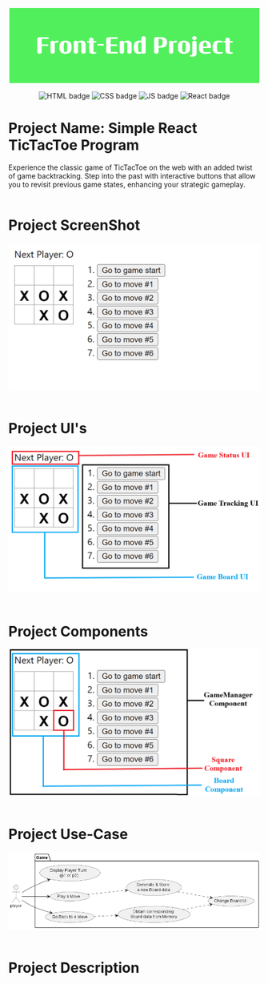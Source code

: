 <p align="center">
<img src="./ReadMe-Images/Front-End-Project-banner.png">
</p>

<p align="center">
  <img src="https://img.shields.io/badge/HTML-E34F26.svg" alt="HTML badge" style="height: 25px;">
  <img src="https://img.shields.io/badge/CSS-1572B6.svg" alt="CSS badge" style="height: 25px;"> 
  <img src="https://img.shields.io/badge/JS-F7DF1E.svg" alt="JS badge" style="height: 25px;">
  <img src="https://img.shields.io/badge/REACT-4DB33D.svg" alt="React badge" style="height: 25px;">
</p>


# Project Name: Simple React TicTacToe Program
Experience the classic game of TicTacToe on the web with an added twist of game backtracking. Step into the past with interactive buttons that allow you to revisit previous game states, enhancing your strategic gameplay.<br /><br />


# Project ScreenShot
<img src="./ReadMe-Images/tic-tac-toe-screenshot.png" style="width:600px; height:auto" alt="Project Screenshot">
<br /><br />


# Project UI's
<img src="./ReadMe-Images/tic-tac-toe-UI.png" style="width:600px; height:auto" alt="Project Screenshot">
<br /><br />


# Project Components
<img src="./ReadMe-Images/tic-tac-toe-Component.png" style="width:600px; height:auto" alt="Project Screenshot">
<br /><br />


# Project Use-Case
<img src="./ReadMe-Images/tic-tac-toe-usecase.png" style="width:600px; height:auto" alt="Project Screenshot">
<br /><br />


# Project Description

